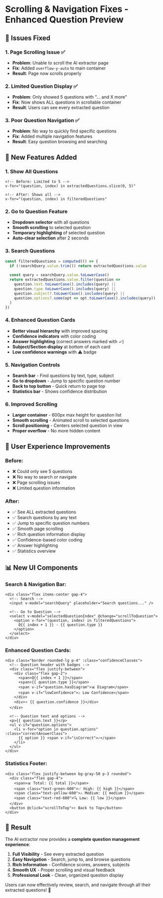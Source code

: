 # Scrolling & Navigation Fixes - Enhanced Question Preview

## 🔧 **Issues Fixed**

### 1. **Page Scrolling Issue** ✅
- **Problem**: Unable to scroll the AI extractor page
- **Fix**: Added `overflow-y-auto` to main container
- **Result**: Page now scrolls properly

### 2. **Limited Question Display** ✅
- **Problem**: Only showed 5 questions with "... and X more"
- **Fix**: Now shows ALL questions in scrollable container
- **Result**: Users can see every extracted question

### 3. **Poor Question Navigation** ✅
- **Problem**: No way to quickly find specific questions
- **Fix**: Added multiple navigation features
- **Result**: Easy question browsing and searching

## 🚀 **New Features Added**

### 1. **Show All Questions**
```vue
<!-- Before: Limited to 5 -->
v-for="(question, index) in extractedQuestions.slice(0, 5)"

<!-- After: Shows all -->
v-for="(question, index) in filteredQuestions"
```

### 2. **Go to Question Feature**
- **Dropdown selector** with all questions
- **Smooth scrolling** to selected question
- **Temporary highlighting** of selected question
- **Auto-clear selection** after 2 seconds

### 3. **Search Questions**
```typescript
const filteredQuestions = computed(() => {
  if (!searchQuery.value.trim()) return extractedQuestions.value
  
  const query = searchQuery.value.toLowerCase()
  return extractedQuestions.value.filter(question => 
    question.text.toLowerCase().includes(query) ||
    question.type.toLowerCase().includes(query) ||
    question.subject?.toLowerCase().includes(query) ||
    question.options?.some(opt => opt.toLowerCase().includes(query))
  )
})
```

### 4. **Enhanced Question Cards**
- **Better visual hierarchy** with improved spacing
- **Confidence indicators** with color coding
- **Answer highlighting** (correct answers marked with ✓)
- **Subject/Section display** at bottom of each card
- **Low confidence warnings** with ⚠️ badge

### 5. **Navigation Controls**
- **Search bar** - Find questions by text, type, subject
- **Go to dropdown** - Jump to specific question number
- **Back to top button** - Quick return to page top
- **Statistics bar** - Shows confidence distribution

### 6. **Improved Scrolling**
- **Larger container** - 600px max height for question list
- **Smooth scrolling** - Animated scroll to selected questions
- **Scroll positioning** - Centers selected question in view
- **Proper overflow** - No more hidden content

## 🎯 **User Experience Improvements**

### **Before:**
- ❌ Could only see 5 questions
- ❌ No way to search or navigate
- ❌ Page scrolling issues
- ❌ Limited question information

### **After:**
- ✅ See ALL extracted questions
- ✅ Search questions by any text
- ✅ Jump to specific question numbers
- ✅ Smooth page scrolling
- ✅ Rich question information display
- ✅ Confidence-based color coding
- ✅ Answer highlighting
- ✅ Statistics overview

## 📊 **New UI Components**

### **Search & Navigation Bar:**
```vue
<div class="flex items-center gap-4">
  <!-- Search -->
  <input v-model="searchQuery" placeholder="Search questions..." />
  
  <!-- Go to Question -->
  <select v-model="selectedQuestionIndex" @change="scrollToQuestion">
    <option v-for="(question, index) in filteredQuestions">
      Q{{ index + 1 }} - {{ question.type }}
    </option>
  </select>
</div>
```

### **Enhanced Question Cards:**
```vue
<div class="border rounded-lg p-4" :class="confidenceClasses">
  <!-- Question header with badges -->
  <div class="flex justify-between">
    <div class="flex gap-2">
      <span>Q{{ index + 1 }}</span>
      <span>{{ question.type }}</span>
      <span v-if="question.hasDiagram">📊 Diagram</span>
      <span v-if="lowConfidence">⚠️ Low Confidence</span>
    </div>
    <div>⭐ {{ question.confidence }}</div>
  </div>
  
  <!-- Question text and options -->
  <p>{{ question.text }}</p>
  <ul v-if="question.options">
    <li v-for="option in question.options" :class="correctAnswerClass">
      {{ option }} <span v-if="isCorrect">✓</span>
    </li>
  </ul>
</div>
```

### **Statistics Footer:**
```vue
<div class="flex justify-between bg-gray-50 p-3 rounded">
  <div class="flex gap-4">
    <span>📊 Total: {{ total }}</span>
    <span class="text-green-600">✅ High: {{ high }}</span>
    <span class="text-yellow-600">⚠️ Medium: {{ medium }}</span>
    <span class="text-red-600">🔍 Low: {{ low }}</span>
  </div>
  <button @click="scrollToTop">↑ Back to Top</button>
</div>
```

## 🎉 **Result**

The AI extractor now provides a **complete question management experience**:

1. **Full Visibility** - See every extracted question
2. **Easy Navigation** - Search, jump to, and browse questions
3. **Rich Information** - Confidence scores, answers, subjects
4. **Smooth UX** - Proper scrolling and visual feedback
5. **Professional Look** - Clean, organized question display

Users can now effectively review, search, and navigate through all their extracted questions! 🎯